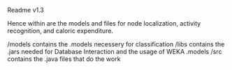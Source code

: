 Readme v1.3

Hence within are the models and files for node localization, activity recognition, and caloric expenditure.

/models 
  contains the .models necessery for classification
/libs
  contains the .jars needed for Database Interaction and the usage of WEKA .models
/src
  contains the .java files that do the work
